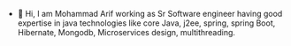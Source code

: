 - 👋 Hi, I am Mohammad Arif working as Sr Software engineer
having good expertise in java technologies like core Java, j2ee, spring, spring Boot, Hibernate,
Mongodb, Microservices design, multithreading.
